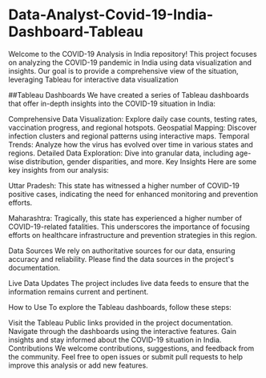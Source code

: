 # Data-Analyst-Covid-19-India-Dashboard-Tableau
Welcome to the COVID-19 Analysis in India repository! This project focuses on analyzing the COVID-19 pandemic in India using data visualization and insights. Our goal is to provide a comprehensive view of the situation, leveraging Tableau for interactive data visualization

##Tableau Dashboards
We have created a series of Tableau dashboards that offer in-depth insights into the COVID-19 situation in India:

Comprehensive Data Visualization: Explore daily case counts, testing rates, vaccination progress, and regional hotspots.
Geospatial Mapping: Discover infection clusters and regional patterns using interactive maps.
Temporal Trends: Analyze how the virus has evolved over time in various states and regions.
Detailed Data Exploration: Dive into granular data, including age-wise distribution, gender disparities, and more.
Key Insights
Here are some key insights from our analysis:

Uttar Pradesh: This state has witnessed a higher number of COVID-19 positive cases, indicating the need for enhanced monitoring and prevention efforts.

Maharashtra: Tragically, this state has experienced a higher number of COVID-19-related fatalities. This underscores the importance of focusing efforts on healthcare infrastructure and prevention strategies in this region.

Data Sources
We rely on authoritative sources for our data, ensuring accuracy and reliability. Please find the data sources in the project's documentation.

Live Data Updates
The project includes live data feeds to ensure that the information remains current and pertinent.

How to Use
To explore the Tableau dashboards, follow these steps:

Visit the Tableau Public links provided in the project documentation.
Navigate through the dashboards using the interactive features.
Gain insights and stay informed about the COVID-19 situation in India.
Contributions
We welcome contributions, suggestions, and feedback from the community. Feel free to open issues or submit pull requests to help improve this analysis or add new features.

